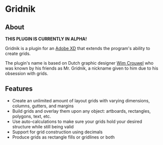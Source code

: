 # Gridnik

## About

**THIS PLUGIN IS CURRENTLY IN ALPHA!**

Gridnik is a plugin for an [Adobe XD](https://www.adobe.com/products/xd.html) that extends the program's ability to create grids.

The plugin's name is based on Dutch graphic designer [Wim Crouwel](https://en.wikipedia.org/wiki/Wim_Crouwel) who was known by his friends as Mr. Gridnik, a nickname given to him due to his obsession with grids.

## Features

- Create an unlimited amount of layout grids with varying dimensions, columns, gutters, and margins
- Build grids and overlay them upon any object: artboards, rectangles, polygons, text, etc.
- Use auto-calculations to make sure your grids hold your desired structure while still being valid
- Support for grid construction using decimals
- Produce grids as rectangle fills or gridlines or both

